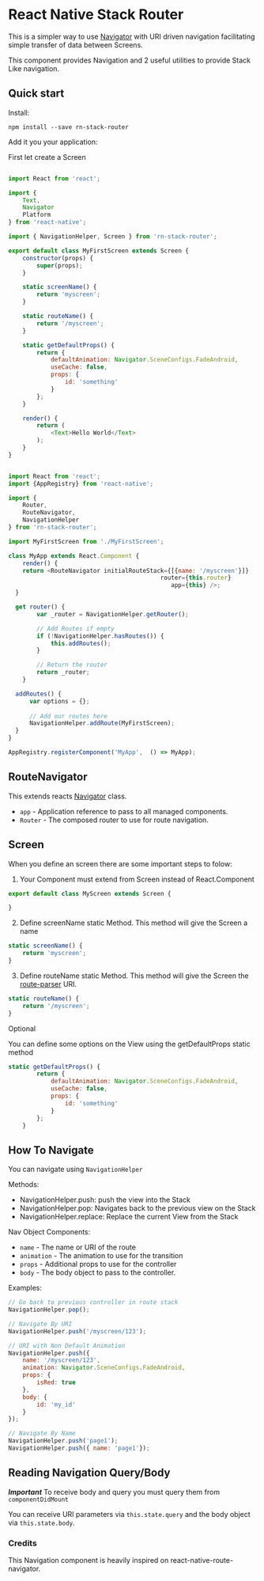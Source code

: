 # React Native Stack Router

This is a simpler way to use [Navigator](https://facebook.github.io/react-native/docs/navigator.html) with URI driven navigation facilitating simple transfer of data between Screens.

This component provides Navigation and 2 useful utilities to provide Stack Like navigation.

## Quick start

Install:

```
npm install --save rn-stack-router
```

Add it you your application:

First let create a Screen

```javascript

import React from 'react';

import {
    Text,
    Navigator
    Platform
} from 'react-native';

import { NavigationHelper, Screen } from 'rn-stack-router';

export default class MyFirstScreen extends Screen {
    constructor(props) {
        super(props);
    }

    static screenName() {
        return 'myscreen';
    }

    static routeName() {
        return '/myscreen';
    }

    static getDefaultProps() {
        return {
            defaultAnimation: Navigator.SceneConfigs.FadeAndroid,
            useCache: false,
            props: {
                id: 'something'
            }
        };
    }

    render() {
        return (
            <Text>Hello World</Text>
        );
    }
}
```

```javascript

import React from 'react';
import {AppRegistry} from 'react-native';

import { 
    Router, 
    RouteNavigator, 
    NavigationHelper 
} from 'rn-stack-router';

import MyFirstScreen from './MyFirstScreen';

class MyApp extends React.Component {
	render() {
    return <RouteNavigator initialRouteStack={[{name: '/myscreen'}]}
                                           router={this.router}
                                              app={this} />;
  }

  get router() {
        var _router = NavigationHelper.getRouter();

        // Add Routes if empty
        if (!NavigationHelper.hasRoutes()) {
            this.addRoutes();
        }

        // Return the router
        return _router;
    }

  addRoutes() {
      var options = {};
      
      // Add our routes here
      NavigationHelper.addRoute(MyFirstScreen);
  }
}

AppRegistry.registerComponent('MyApp',  () => MyApp);
```

## RouteNavigator

This extends reacts [Navigator](https://facebook.github.io/react-native/docs/navigator.html) class.

- `app` - Application reference to pass to all managed components.
- `Router` - The composed router to use for route navigation.

## Screen

When you define an screen there are some important steps to folow:

1) Your Component must extend from Screen instead of React.Component

```javascript
export default class MyScreen extends Screen {

}
```

2) Define screenName static Method. This method will give the Screen a name

```javascript
static screenName() {
    return 'myscreen';
}
```

3) Define routeName static Method. This method will give the Screen the [route-parser](https://www.npmjs.com/package/route-parser) URI.

```javascript
static routeName() {
    return '/myscreen';
}
```

Optional  

You can define some options on the View using the getDefaultProps static method

```javascript
static getDefaultProps() {
        return {
            defaultAnimation: Navigator.SceneConfigs.FadeAndroid,
            useCache: false,
            props: {
                id: 'something'
            }
        };
    }
```

## How To Navigate

You can navigate using ```NavigationHelper```

Methods:  
- NavigationHelper.push: push the view into the Stack
- NavigationHelper.pop: Navigates back to the previous view on the Stack
- NavigationHelper.replace: Replace the current View from the Stack

Nav Object Components:

- `name` - The name or URI of the route
- `animation` - The animation to use for the transition
- `props` - Additional props to use for the controller
- `body` - The body object to pass to the controller.

Examples:

```javascript
// Go back to previous controller in route stack
NavigationHelper.pop();

// Navigate By URI
NavigationHelper.push('/myscreen/123');

// URI with Non Default Animation
NavigationHelper.push({ 
	name: '/myscreen/123',
	animation: Navigator.SceneConfigs.FadeAndroid,
	props: {
		isRed: true
	},
	body: {
		id: 'my_id'
	}
});

// Navigate By Name
NavigationHelper.push('page1');
NavigationHelper.push({ name: 'page1'});
```

## Reading Navigation Query/Body

***Important*** To receive body and query you must query them from ```componentDidMount```

You can receive URI parameters via ```this.state.query``` and the body object via ```this.state.body```.

### Credits

This Navigation component is heavily inspired on react-native-route-navigator.